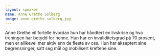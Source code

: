 ```yaml
---
layout: speaker
name: Anne Grethe Solberg
image: anne-grethe-solberg.jpg
---
```

Anne Grethe vil fortelle hvordan hun har håndtert en livskrise og hva treningen har betydd for henne. 
Hun har en invaliditetsgrad på 70 prosent, men er allikevel mer aktiv enn de fleste av oss. 
Hun har akseptert sine begrensninger, satt seg mål og mobilisert kreftene sine.  
